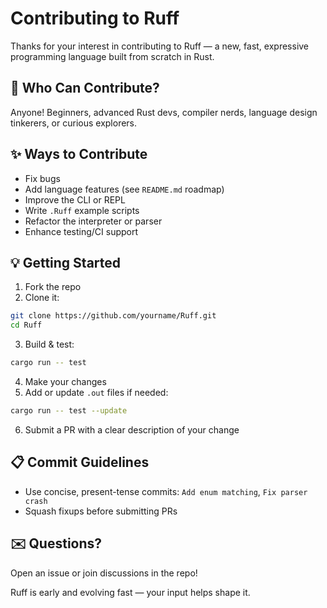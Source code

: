 # Contributing to Ruff

Thanks for your interest in contributing to Ruff — a new, fast, expressive programming language built from scratch in Rust.

## 👤 Who Can Contribute?

Anyone! Beginners, advanced Rust devs, compiler nerds, language design tinkerers, or curious explorers.

## ✨ Ways to Contribute

* Fix bugs
* Add language features (see `README.md` roadmap)
* Improve the CLI or REPL
* Write `.Ruff` example scripts
* Refactor the interpreter or parser
* Enhance testing/CI support

## 💡 Getting Started

1. Fork the repo
2. Clone it:

```bash
git clone https://github.com/yourname/Ruff.git
cd Ruff
```
3. Build & test:

```bash
cargo run -- test
```
4. Make your changes
5. Add or update `.out` files if needed:

```bash
cargo run -- test --update
```
6. Submit a PR with a clear description of your change

## 📋 Commit Guidelines

* Use concise, present-tense commits: `Add enum matching`, `Fix parser crash`
* Squash fixups before submitting PRs

## ✉️ Questions?

Open an issue or join discussions in the repo!

Ruff is early and evolving fast — your input helps shape it.
